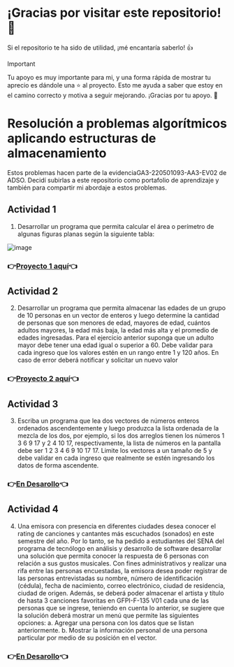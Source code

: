 
# ¡Gracias por visitar este repositorio! 🌟
Si el repositorio te ha sido de utilidad, ¡mé encantaría saberlo! 👍

> [!IMPORTANT]  
> Tu apoyo es muy importante para mi, y una forma rápida de mostrar tu aprecio es dándole una ⭐️ al proyecto. Esto me ayuda a saber que estoy en el camino correcto y motiva a seguir mejorando.
> ¡Gracias por tu apoyo. 🙌

# Resolución a problemas algorítmicos aplicando estructuras de almacenamiento 
Estos problemas hacen parte de la evidenciaGA3-220501093-AA3-EV02 de ADSO. Decidí subirlas a este repositorio como portafolio de aprendizaje y también para compartir mi abordaje a estos problemas.
## Actividad 1

1. Desarrollar un programa que permita calcular el área o perímetro de algunas figuras planas según la siguiente tabla:

![image](https://github.com/user-attachments/assets/cf4d0f58-7bbc-4065-904e-c685d1895c45)


###  👉[Proyecto 1 aquí](https://jeffersond-art.github.io/GA3-220501093-AA3-EV02/1-Area-Perimetro/ )👈



## Actividad 2
2. Desarrollar un programa que permita almacenar las edades de un grupo de 10 personas en un vector de
enteros y luego determine la cantidad de personas que son menores de edad, mayores de edad, cuántos
adultos mayores, la edad más baja, la edad más alta y el promedio de edades ingresadas. Para el ejercicio
anterior suponga que un adulto mayor debe tener una edad igual o superior a 60. Debe validar para cada
ingreso que los valores estén en un rango entre 1 y 120 años. En caso de error deberá notificar y solicitar
un nuevo valor
### 👉[Proyecto 2 aquí](https://jeffersond-art.github.io/GA3-220501093-AA3-EV02/2-mayor-menor-edad/)👈

## Actividad 3
3. Escriba un programa que lea dos vectores de números enteros ordenados ascendentemente y luego
produzca la lista ordenada de la mezcla de los dos, por ejemplo, si los dos arreglos tienen los números 1
3 6 9 17 y 2 4 10 17, respectivamente, la lista de números en la pantalla debe ser 1 2 3 4 6 9 10 17 17.
Limite los vectores a un tamaño de 5 y debe validar en cada ingreso que realmente se estén ingresando
los datos de forma ascendente.
### 👉[En Desarollo]()👈

## Actividad 4
4. Una emisora con presencia en diferentes ciudades desea conocer el rating de canciones y cantantes más
escuchados (sonados) en este semestre del año. Por lo tanto, se ha pedido a estudiantes del SENA del
programa de tecnólogo en análisis y desarrollo de software desarrollar una solución que permita conocer
la respuesta de 6 personas con relación a sus gustos musicales. Con fines administrativos y realizar una
rifa entre las personas encuestadas, la emisora desea poder registrar de las personas entrevistadas su
nombre, número de identificación (cédula), fecha de nacimiento, correo electrónico, ciudad de residencia,
ciudad de origen. Además, se deberá poder almacenar el artista y título de hasta 3 canciones favoritas en
GFPI-F-135 V01
cada una de las personas que se ingrese, teniendo en cuenta lo anterior, se sugiere que la solución deberá
mostrar un menú que permite las siguientes opciones:
a. Agregar una persona con los datos que se listan anteriormente.
b. Mostrar la información personal de una persona particular por medio de su posición en el vector.
### 👉[En Desarollo]()👈




